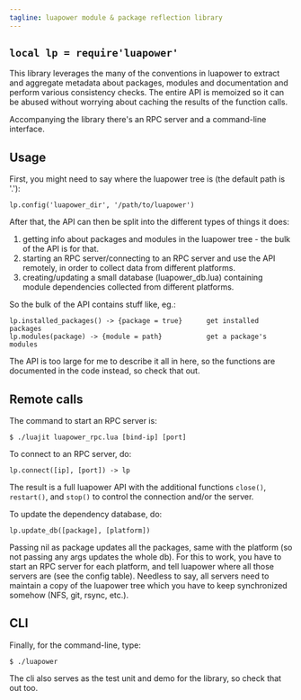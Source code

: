 ```yaml
---
tagline: luapower module & package reflection library
---
```


## `local lp = require'luapower'`

This library leverages the many of the conventions in luapower to extract and
aggregate metadata about packages, modules and documentation and perform
various consistency checks. The entire API is memoized so it can be abused
without worrying about caching the results of the function calls.

Accompanying the library there's an RPC server and a command-line interface.

## Usage

First, you might need to say where the luapower tree is (the default path is '.'):

	lp.config('luapower_dir', '/path/to/luapower')

After that, the API can then be split into the different types of things it does:

  1. getting info about packages and modules in the luapower tree - the bulk
  of the API is for that.
  2. starting an RPC server/connecting to an RPC server and use the API
  remotely, in order to collect data from different platforms.
  3. creating/updating a small database (luapower_db.lua) containing module
  dependencies collected from different platforms.

So the bulk of the API contains stuff like, eg.:

	lp.installed_packages() -> {package = true}      get installed packages
	lp.modules(package) -> {module = path}           get a package's modules

The API is too large for me to describe it all in here, so the functions
are documented in the code instead, so check that out.

## Remote calls

The command to start an RPC server is:

	$ ./luajit luapower_rpc.lua [bind-ip] [port]

To connect to an RPC server, do:

	lp.connect([ip], [port]) -> lp

The result is a full luapower API with the additional functions `close()`,
`restart()`, and `stop()` to control the connection and/or the server.

To update the dependency database, do:

	lp.update_db([package], [platform])

Passing nil as package updates all the packages, same with the platform (so
not passing any args updates the whole db). For this to work, you have to
start an RPC server for each platform, and tell luapower where all those
servers are (see the config table). Needless to say, all servers need to
maintain a copy of the luapower tree which you have to keep synchronized
somehow (NFS, git, rsync, etc.).

## CLI

Finally, for the command-line, type:

	$ ./luapower

The cli also serves as the test unit and demo for the library, so check that
out too.
